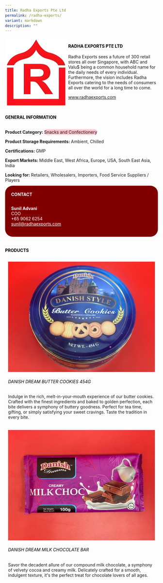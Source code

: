 ```yaml
---
title: Radha Exports Pte Ltd
permalink: /radha-exports/
variant: markdown
description: ""
---
```

<div class="flex-paragraph">
	<div style="display: flex; flex-wrap: wrap;" class="flex-container">
		<div style="flex: 1 1 40%; display: block;" class="card sgds">
			<img src="/images/Radha%20Exports/radha_exports_logo.png">
		</div>
		<div style="flex: 1 1 58%; display: block; margin-left: 3px" class="card-sgds">
			<h4 style="text-transform: uppercase; color: black;"><b>Radha Exports Pte Ltd</b></h4>
			<p>Radha Exports sees a future of 300 retail stores all over Singapore, with ABC and Valu$ being a common household name for the daily needs of every individual. Furthermore, the vision includes Radha Exports catering to the needs of consumers all over the world for a long time to come.</p>
			<p><a target="_blank" href="https://www.radhaexports.com">www.radhaexports.com</a></p>
		</div>
	</div>
</div>

<h4 style="text-transform: uppercase; color: black;">
	<b>General Information</b>
</h4>
<div style="display: flex; flex-wrap: wrap;" class="flex-container">
	<div style="flex: 1 1 65%; display: block; align-self: stretch" class="card sgds">
		<div class="flex-paragraph">
			<p>
				<b>Product Category: </b>
				<span style="background-color: pink; border-radius: 10px;">Snacks and Confectionery</span>
			</p>
			<p>
				<b>Product Storage Requirements: </b>Ambient, Chilled
			</p>
			<p>
				<b>Certifications: </b>GMP
			</p>
			<p>
				<b>Export Markets: </b>Middle East, West Africa, Europe, USA, South East Asia, India
			</p>
			<p style="margin-bottom: 10px;">
				<b>Looking for: </b>Retailers, Wholesalers, Importers, Food Service Suppliers / Players
			</p>
		</div>
	</div>
	<div style="flex: 1 1 35%; padding: 10px; display: block; background-color: maroon; border-radius: 25px; align-self: center;" class="card sgds">
		<h4 style="color: white; margin-top: 10px; margin-left: 10px;">CONTACT</h4>
		<div class="flex-paragraph">
			<p style="padding: 10px; color: white;">
				<b>Sunil Advani</b>
				<br>COO<br>+65 9062 6254<br>
				<a style="color: white;" href="mailto:sunil@radhaexports.com">sunil@radhaexports.com</a>
			</p>
		</div>
	</div>
</div>
<br>
<h4 style="text-transform: uppercase; color: black;">
	<b>Products</b>
</h4>
<div style="display: flex; flex-wrap: wrap;">
	<div style="flex: 1 1 47%; margin: 10px; display: block;" class="card sgds">
		<div style="display: block;" class="flex-image">
			<img src="/images/Radha%20Exports/radha_exports_product_01.jpg">
		</div>
		<div class="flex-paragraph">
			<h6 style="text-transform: uppercase; color: black;">Danish Dream Butter Cookies 454G</h6>
			<p>Indulge in the rich, melt-in-your-mouth experience of our butter cookies. Crafted with the finest ingredients and baked to golden perfection, each bite delivers a symphony of buttery goodness. Perfect for tea time, gifting, or simply satisfying your sweet cravings. Taste the tradition in every bite.</p>
		</div>
	</div>
	<div style="flex: 1 1 47%; margin: 10px; display: block;" class="card sgds">
		<div style="display: block;" class="flex-image">
			<img src="/images/Radha%20Exports/radha_exports_product_02.jpg">
		</div>
		<div class="flex-paragraph">
			<h6 style="text-transform: uppercase; color: black;">Danish Dream Milk Chocolate Bar</h6>
			<p>Savor the decadent allure of our compound milk chocolate, a symphony of velvety cocoa and creamy milk. Delicately crafted for a smooth, indulgent texture, it's the perfect treat for chocolate lovers of all ages.</p>
		</div>
	</div>
</div>